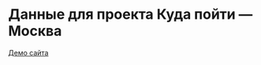 # Данные для проекта Куда пойти — Москва

[Демо сайта](https://f1r234324eb411.pythonanywhere.com/) 
